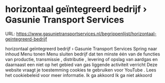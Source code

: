 # horizontaal geïntegreerd bedrijf › Gasunie Transport Services

URL: https://www.gasunietransportservices.nl/begrippenlijst/horizontaal-geintegreerd-bedrijf

horizontaal geïntegreerd bedrijf › Gasunie Transport Services
Spring naar inhoud
Menu tonen
Menu sluiten
bedrijf dat ten minste één van de functies van productie,
transmissie
,
distributie
,
levering
of opslag van aardgas en daarnaast een niet op het gebied van
gas
liggende activiteit verricht
Deze website vraagt je toestemming cookies te gebruiken voor
YouTube
. Lees het
cookiebeleid
voor meer informatie.
Ik ga akkoord
Ik ga niet akkoord